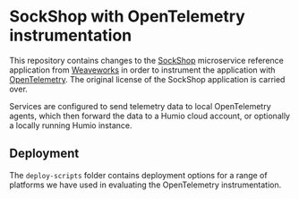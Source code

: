 # SockShop with OpenTelemetry instrumentation
This repository contains changes to the [SockShop](https://microservices-demo.github.io/) microservice reference application from [Weaveworks](https://www.weave.works/) in order to instrument the application with [OpenTelemetry](https://opentelemetry.io/). The original license of the SockShop application is carried over.

Services are configured to send telemetry data to local OpenTelemetry agents, which then forward the data to a Humio cloud account, or optionally a locally running Humio instance.

## Deployment
The `deploy-scripts` folder contains deployment options for a range of platforms we have used in evaluating the OpenTelemetry instrumentation.
